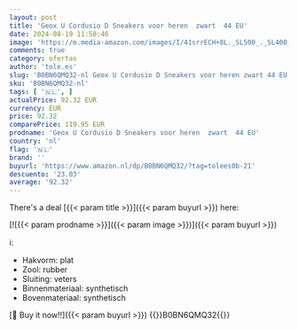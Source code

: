 ```yaml
---
layout: post
title: 'Geox U Cordusio D Sneakers voor heren  zwart  44 EU'
date: 2024-08-19 11:50:46
image: 'https://m.media-amazon.com/images/I/41srrECH+8L._SL500_._SL400_.jpg'
comments: true
category: ofertas
author: 'tole.es'
slug: 'B0BN6QMQ32-nl Geox U Cordusio D Sneakers voor heren zwart 44 EU'
sku: 'B0BN6QMQ32-nl'
tags: [ '🇳🇱', ]
actualPrice: 92.32 EUR
currency: EUR
price: 92.32
comparePrice: 119.95 EUR
prodname: 'Geox U Cordusio D Sneakers voor heren  zwart  44 EU'
country: 'nl'
flag: '🇳🇱'
brand: ''
buyurl: 'https://www.amazon.nl/dp/B0BN6QMQ32/?tag=tolees0b-21'
descuento: '23.03'
average: '92.32'
---
```


There's a deal [{{< param title >}}]({{< param buyurl >}})  here:

[![{{< param prodname >}}]({{< param image >}})]({{< param buyurl >}})

ℹ️:

- Hakvorm: plat
- Zool: rubber
- Sluiting: veters
- Binnenmateriaal: synthetisch
- Bovenmateriaal: synthetisch

[🛒 Buy it now!!]({{< param buyurl >}})
{{<world>}}B0BN6QMQ32{{</world>}}
